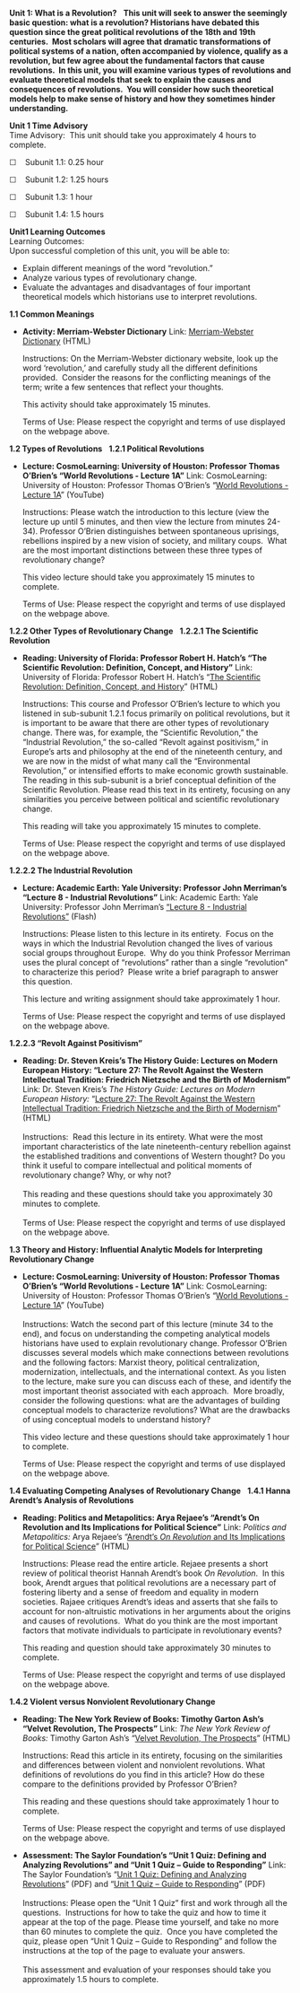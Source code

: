 **Unit 1: What is a Revolution?** <span id="1"></span> 
**This unit will seek to answer the seemingly basic question: what is a
revolution? Historians have debated this question since the great
political revolutions of the 18th and 19th centuries.  Most scholars
will agree that dramatic transformations of political systems of a
nation, often accompanied by violence, qualify as a revolution, but few
agree about the fundamental factors that cause revolutions.  In this
unit, you will examine various types of revolutions and evaluate
theoretical models that seek to explain the causes and consequences of
revolutions.  You will consider how such theoretical models help to make
sense of history and how they sometimes hinder understanding.**

**Unit 1 Time Advisory**  
Time Advisory:  This unit should take you approximately 4 hours to
complete.  
  
 ☐    Subunit 1.1: 0.25 hour  
  
 ☐    Subunit 1.2: 1.25 hours  
  
 ☐    Subunit 1.3: 1 hour  
  
 ☐    Subunit 1.4: 1.5 hours

**Unit1 Learning Outcomes**  
Learning Outcomes:  
 Upon successful completion of this unit, you will be able to:  
-   Explain different meanings of the word “revolution.”
-   Analyze various types of revolutionary change.
-   Evaluate the advantages and disadvantages of four important
    theoretical models which historians use to interpret revolutions.

**1.1 Common Meanings** <span id="1.1"></span> 
-   **Activity: Merriam-Webster Dictionary**
    Link: [Merriam-Webster
    Dictionary](http://www.merriam-webster.com/) (HTML)  
      
     Instructions: On the Merriam-Webster dictionary website, look up
    the word ‘revolution,’ and carefully study all the different
    definitions provided.  Consider the reasons for the conflicting
    meanings of the term; write a few sentences that reflect your
    thoughts.   
      
     This activity should take approximately 15 minutes.  
      
     Terms of Use: Please respect the copyright and terms of use
    displayed on the webpage above. 

**1.2 Types of Revolutions** <span id="1.2"></span> 
**1.2.1 Political Revolutions** <span id="1.2.1"></span> 
-   **Lecture: CosmoLearning: University of Houston: Professor Thomas
    O’Brien’s “World Revolutions - Lecture 1A”**
    Link: CosmoLearning: University of Houston: Professor Thomas
    O’Brien’s “[World Revolutions - Lecture
    1A](http://www.cosmolearning.com/video-lectures/lecture-1a-9059/)”
    (YouTube)  
      
     Instructions: Please watch the introduction to this lecture (view
    the lecture up until 5 minutes, and then view the lecture from
    minutes 24-34). Professor O’Brien distinguishes between spontaneous
    uprisings, rebellions inspired by a new vision of society, and
    military coups.  What are the most important distinctions between
    these three types of revolutionary change?  
      
     This video lecture should take you approximately 15 minutes to
    complete.  
      
     Terms of Use: Please respect the copyright and terms of use
    displayed on the webpage above.

**1.2.2 Other Types of Revolutionary Change** <span id="1.2.2"></span> 
**1.2.2.1 The Scientific Revolution** <span id="1.2.2.1"></span> 
-   **Reading: University of Florida: Professor Robert H. Hatch’s “The
    Scientific Revolution: Definition, Concept, and History”**
    Link: University of Florida: Professor Robert H. Hatch’s “[The
    Scientific Revolution: Definition, Concept, and
    History](http://www.clas.ufl.edu/users/ufhatch/pages/03-Sci-Rev/SCI-REV-Teaching/03sr-definition-concept.htm)”
    (HTML)  
      
     Instructions: This course and Professor O’Brien’s lecture to which
    you listened in sub-subunit 1.2.1 focus primarily on political
    revolutions, but it is important to be aware that there are other
    types of revolutionary change. There was, for example, the
    “Scientific Revolution,” the “Industrial Revolution,” the so-called
    “Revolt against positivism,” in Europe’s arts and philosophy at the
    end of the nineteenth century, and we are now in the midst of what
    many call the “Environmental Revolution,” or intensified efforts to
    make economic growth sustainable. The reading in this sub-subunit is
    a brief conceptual definition of the Scientific Revolution. Please
    read this text in its entirety, focusing on any similarities you
    perceive between political and scientific revolutionary change.  
      
     This reading will take you approximately 15 minutes to complete.  
      
     Terms of Use: Please respect the copyright and terms of use
    displayed on the webpage above. 

**1.2.2.2 The Industrial Revolution** <span id="1.2.2.2"></span> 
-   **Lecture: Academic Earth: Yale University: Professor John
    Merriman’s “Lecture 8 - Industrial Revolutions”**
    Link: Academic Earth: Yale University: Professor John
    Merriman’s [“Lecture 8 - Industrial
    Revolutions”](http://oyc.yale.edu/history/hist-202/lecture-8)
    (Flash)  
      
     Instructions: Please listen to this lecture in its entirety.  Focus
    on the ways in which the Industrial Revolution changed the lives of
    various social groups throughout Europe.  Why do you think Professor
    Merriman uses the plural concept of “revolutions” rather than a
    single “revolution” to characterize this period?  Please write a
    brief paragraph to answer this question.  
      
     This lecture and writing assignment should take approximately 1
    hour.  
      
     Terms of Use: Please respect the copyright and terms of use
    displayed on the webpage above.

**1.2.2.3 “Revolt Against Positivism”** <span id="1.2.2.3"></span> 
-   **Reading: Dr. Steven Kreis’s The History Guide: Lectures on Modern
    European History: “Lecture 27: The Revolt Against the Western
    Intellectual Tradition: Friedrich Nietzsche and the Birth of
    Modernism”**
    Link: Dr. Steven Kreis’s *The History Guide: Lectures on Modern
    European History:* “[Lecture 27: The Revolt Against the Western
    Intellectual Tradition: Friedrich Nietzsche and the Birth of
    Modernism](http://www.historyguide.org/intellect/lecture27a.html)”
    (HTML)  
        
     Instructions:  Read this lecture in its entirety. What were the
    most important characteristics of the late nineteenth-century
    rebellion against the established traditions and conventions of
    Western thought? Do you think it useful to compare intellectual and
    political moments of revolutionary change? Why, or why not?  
        
     This reading and these questions should take you approximately 30
    minutes to complete.  
        
     Terms of Use: Please respect the copyright and terms of use
    displayed on the webpage above.

**1.3 Theory and History: Influential Analytic Models for Interpreting
Revolutionary Change** <span id="1.3"></span> 
-   **Lecture: CosmoLearning: University of Houston: Professor Thomas
    O’Brien’s “World Revolutions - Lecture 1A”**
    Link: CosmoLearning: University of Houston: Professor Thomas
    O’Brien’s “[World Revolutions - Lecture
    1A](http://www.cosmolearning.com/video-lectures/lecture-1a-9059/)”
    (YouTube)  
        
     Instructions: Watch the second part of this lecture (minute 34 to
    the end), and focus on understanding the competing analytical models
    historians have used to explain revolutionary change. Professor
    O’Brien discusses several models which make connections between
    revolutions and the following factors: Marxist theory, political
    centralization, modernization, intellectuals, and the international
    context. As you listen to the lecture, make sure you can discuss
    each of these, and identify the most important theorist associated
    with each approach.  More broadly, consider the following questions:
    what are the advantages of building conceptual models to
    characterize revolutions? What are the drawbacks of using conceptual
    models to understand history?  
      
     This video lecture and these questions should take approximately 1
    hour to complete.  
      
     Terms of Use: Please respect the copyright and terms of use
    displayed on the webpage above. 

**1.4 Evaluating Competing Analyses of Revolutionary Change** <span
id="1.4"></span> 
**1.4.1 Hanna Arendt’s Analysis of Revolutions** <span
id="1.4.1"></span> 
-   **Reading: Politics and Metapolitics: Arya Rejaee’s “Arendt’s On
    Revolution and Its Implications for Political Science”**
    Link: *Politics and Metapolitics:* Arya Rejaee’s “[Arendt’s *On
    Revolution* and Its Implications for Political
    Science](http://arejaee.wordpress.com/2009/03/05/on-revolution-an-examination-of-public-freedom-and-its-implications-for-political-science/)”
    (HTML)  
      
     Instructions: Please read the entire article. Rejaee presents a
    short review of political theorist Hannah Arendt’s book *On
    Revolution*.  In this book, Arendt argues that political revolutions
    are a necessary part of fostering liberty and a sense of freedom and
    equality in modern societies. Rajaee critiques Arendt’s ideas and
    asserts that she fails to account for non-altruistic motivations in
    her arguments about the origins and causes of revolutions.  What do
    you think are the most important factors that motivate individuals
    to participate in revolutionary events?  
      
     This reading and question should take approximately 30 minutes to
    complete.  
      
     Terms of Use: Please respect the copyright and terms of use
    displayed on the webpage above. 

**1.4.2 Violent versus Nonviolent Revolutionary Change** <span
id="1.4.2"></span> 
-   **Reading: The New York Review of Books: Timothy Garton Ash’s
    “Velvet Revolution, The Prospects”**
    Link: *The New York Review of Books:* Timothy Garton Ash’s “[Velvet
    Revolution, The
    Prospects](http://www.nybooks.com/articles/archives/2009/dec/03/velvet-revolution-the-prospects/?pagination=false)”
    (HTML)  
      
     Instructions: Read this article in its entirety, focusing on the
    similarities and differences between violent and nonviolent
    revolutions. What definitions of revolutions do you find in this
    article? How do these compare to the definitions provided by
    Professor O’Brien?  
      
     This reading and these questions should take approximately 1 hour
    to complete.  
      
     Terms of Use: Please respect the copyright and terms of use
    displayed on the webpage above. 

-   **Assessment: The Saylor Foundation’s “Unit 1 Quiz: Defining and
    Analyzing Revolutions” and “Unit 1 Quiz – Guide to Responding”**
    Link: The Saylor Foundation’s “[Unit 1 Quiz: Defining and Analyzing
    Revolutions](http://www.saylor.org/site/wp-content/uploads/2012/06/HIST362-Unit-1-Self-Graded-Quiz-FINAL.pdf)”
    (PDF) and “[Unit 1 Quiz – Guide to
    Responding](http://www.saylor.org/site/wp-content/uploads/2012/06/HIST362-Unit-1-Quiz-GTR-FINAL.pdf)”
    (PDF)  
        
     Instructions: Please open the “Unit 1 Quiz” first and work through
    all the questions.  Instructions for how to take the quiz and how to
    time it appear at the top of the page. Please time yourself, and
    take no more than 60 minutes to complete the quiz.  Once you have
    completed the quiz, please open “Unit 1 Quiz – Guide to Responding”
    and follow the instructions at the top of the page to evaluate your
    answers.  
        
     This assessment and evaluation of your responses should take you
    approximately 1.5 hours to complete.


